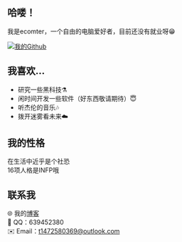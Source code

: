 ## 哈喽！
我是ecomter，一个自由的电脑爱好者，目前还没有就业呀😁

[![我的Github](https://github-readme-stats.vercel.app/api?username=easycomputer1)]()

## 我喜欢...
- 研究一些黑科技⚗️
- 闲时间开发一些软件（好东西敬请期待）😇
- 听杰伦的音乐🎶
- 拨开迷雾看未来☁️

## 我的性格

在生活中近乎是个社恐  
16项人格是INFP哦

## 联系我

🌐 我的[博客](https:/eoud.eu.org)  
🐧 QQ：639452380  
✉️ Email：t1472580369@outlook.com  
